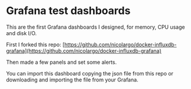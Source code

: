 # Grafana test dashboards

This are the first Grafana dashboards I designed, for memory, CPU usage and disk I/O.

First I forked this repo: [https://github.com/nicolargo/docker-influxdb-grafana](https://github.com/nicolargo/docker-influxdb-grafana)

Then made a few panels and set some alerts.

You can import this dashboard copying the json file from this repo or downloading and importing the file from your Grafana.


